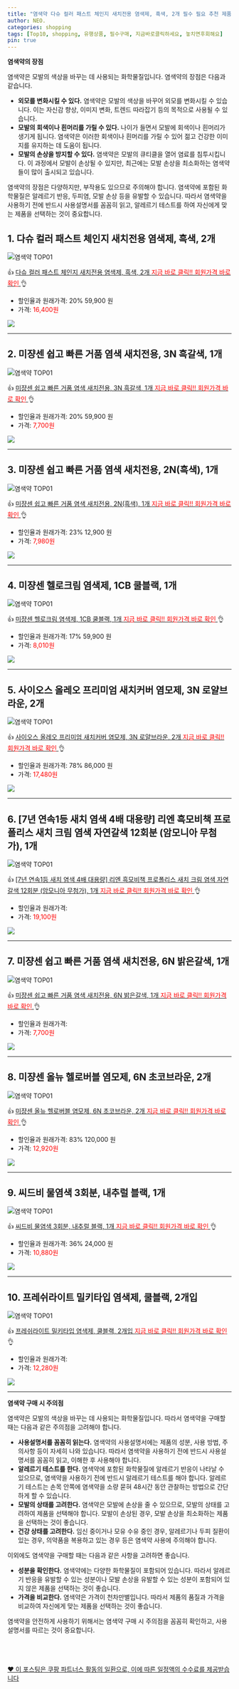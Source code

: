 ```yaml
---
title: "염색약 다슈 컬러 패스트 체인지 새치전용 염색제, 흑색, 2개 필수 필요 추천 제품 비교 최저 가격 비교 장점 구매 후기 구매평"
author: NEO.
categories: shopping
tags: [Top10, shopping, 유행상품, 필수구매, 지금바로클릭하세요, 놓치면후회해요]
pin: true
---
```

**염색약의 장점**

염색약은 모발의 색상을 바꾸는 데 사용되는 화학물질입니다. 염색약의 장점은 다음과 같습니다.

* **외모를 변화시킬 수 있다.** 염색약은 모발의 색상을 바꾸어 외모를 변화시킬 수 있습니다. 이는 자신감 향상, 이미지 변화, 트렌드 따라잡기 등의 목적으로 사용될 수 있습니다.
* **모발의 회색이나 흰머리를 가릴 수 있다.** 나이가 들면서 모발에 회색이나 흰머리가 생기게 됩니다. 염색약은 이러한 회색이나 흰머리를 가릴 수 있어 젊고 건강한 이미지를 유지하는 데 도움이 됩니다.
* **모발의 손상을 방지할 수 있다.** 염색약은 모발의 큐티클을 열어 염료를 침투시킵니다. 이 과정에서 모발이 손상될 수 있지만, 최근에는 모발 손상을 최소화하는 염색약들이 많이 출시되고 있습니다.

염색약의 장점은 다양하지만, 부작용도 있으므로 주의해야 합니다. 염색약에 포함된 화학물질은 알레르기 반응, 두피염, 모발 손상 등을 유발할 수 있습니다. 따라서 염색약을 사용하기 전에 반드시 사용설명서를 꼼꼼히 읽고, 알레르기 테스트를 하여 자신에게 맞는 제품을 선택하는 것이 중요합니다.

   

## 1. 다슈 컬러 패스트 체인지 새치전용 염색제, 흑색, 2개

![염색약 TOP01](https://thumbnail10.coupangcdn.com/thumbnails/remote/490x490ex/image/retail/images/48219119425874-01378b38-f836-47ef-80aa-e350ecf7328d.jpg)


👍 [다슈 컬러 패스트 체인지 새치전용 염색제, 흑색, 2개 <font color=red> 지금 바로 클릭!! 회원가격 바로 확인 </font> ](https://link.coupang.com/re/AFFSDP?lptag=AF3617701&subid=GithubCoopas&pageKey=174974331&traceid=V0-153&itemId=18040309683&vendorItemId=4462172285) 👌 


- 할인율과 원래가격: 20%  59,900   원
- 가격: <span style='color:red'>16,400원</span>

[![](/discount_price.png)](https://link.coupang.com/re/AFFSDP?lptag=AF3617701&subid=GithubCoopas&pageKey=174974331&traceid=V0-153&itemId=18040309683&vendorItemId=4462172285)

---


   

## 2. 미쟝센 쉽고 빠른 거품 염색 새치전용, 3N 흑갈색, 1개

![염색약 TOP01](https://thumbnail9.coupangcdn.com/thumbnails/remote/490x490ex/image/retail/images/9012502823550275-8ef92514-c1df-475e-816c-f7530b3945b9.jpg)


👍 [미쟝센 쉽고 빠른 거품 염색 새치전용, 3N 흑갈색, 1개 <font color=red> 지금 바로 클릭!! 회원가격 바로 확인 </font> ](https://link.coupang.com/re/AFFSDP?lptag=AF3617701&subid=GithubCoopas&pageKey=35996&traceid=V0-153&itemId=14988169&vendorItemId=3000033063) 👌 


- 할인율과 원래가격: 20%  59,900   원
- 가격: <span style='color:red'>7,700원</span>

[![](/discount_price.png)](https://link.coupang.com/re/AFFSDP?lptag=AF3617701&subid=GithubCoopas&pageKey=35996&traceid=V0-153&itemId=14988169&vendorItemId=3000033063)

---


   

## 3. 미쟝센 쉽고 빠른 거품 염색 새치전용, 2N(흑색), 1개

![염색약 TOP01](https://thumbnail10.coupangcdn.com/thumbnails/remote/490x490ex/image/retail/images/2969458538484472-4198dd72-9ecd-43b2-87f3-2945014f4dbd.jpg)


👍 [미쟝센 쉽고 빠른 거품 염색 새치전용, 2N(흑색), 1개 <font color=red> 지금 바로 클릭!! 회원가격 바로 확인 </font> ](https://link.coupang.com/re/AFFSDP?lptag=AF3617701&subid=GithubCoopas&pageKey=35996&traceid=V0-153&itemId=78344245&vendorItemId=3000033062) 👌 


- 할인율과 원래가격: 23%  12,900   원
- 가격: <span style='color:red'>7,980원</span>

[![](/discount_price.png)](https://link.coupang.com/re/AFFSDP?lptag=AF3617701&subid=GithubCoopas&pageKey=35996&traceid=V0-153&itemId=78344245&vendorItemId=3000033062)

---


   

## 4. 미쟝센 헬로크림 염색제, 1CB 쿨블랙, 1개

![염색약 TOP01](https://thumbnail6.coupangcdn.com/thumbnails/remote/490x490ex/image/retail/images/1146878921555234-fe39d96b-2eda-4494-bc90-7a07899845ab.jpg)


👍 [미쟝센 헬로크림 염색제, 1CB 쿨블랙, 1개 <font color=red> 지금 바로 클릭!! 회원가격 바로 확인 </font> ](https://link.coupang.com/re/AFFSDP?lptag=AF3617701&subid=GithubCoopas&pageKey=1786105031&traceid=V0-153&itemId=18518383830&vendorItemId=71029269559) 👌 


- 할인율과 원래가격: 17%  59,900   원
- 가격: <span style='color:red'>8,010원</span>

[![](/discount_price.png)](https://link.coupang.com/re/AFFSDP?lptag=AF3617701&subid=GithubCoopas&pageKey=1786105031&traceid=V0-153&itemId=18518383830&vendorItemId=71029269559)

---


   

## 5. 사이오스 올레오 프리미엄 새치커버 염모제, 3N 로얄브라운, 2개

![염색약 TOP01](https://thumbnail10.coupangcdn.com/thumbnails/remote/490x490ex/image/retail/images/4953516457250229-c3396a4f-1db4-4534-a794-f79f4220abbc.jpg)


👍 [사이오스 올레오 프리미엄 새치커버 염모제, 3N 로얄브라운, 2개 <font color=red> 지금 바로 클릭!! 회원가격 바로 확인 </font> ](https://link.coupang.com/re/AFFSDP?lptag=AF3617701&subid=GithubCoopas&pageKey=5079579477&traceid=V0-153&itemId=18775908357&vendorItemId=74182074007) 👌 


- 할인율과 원래가격: 78%  86,000   원
- 가격: <span style='color:red'>17,480원</span>

[![](/discount_price.png)](https://link.coupang.com/re/AFFSDP?lptag=AF3617701&subid=GithubCoopas&pageKey=5079579477&traceid=V0-153&itemId=18775908357&vendorItemId=74182074007)

---


   

## 6. [7년 연속1등 새치 염색 4배 대용량] 리엔 흑모비책 프로폴리스 새치 크림 염색 자연갈색 12회분 (암모니아 무첨가), 1개

![염색약 TOP01](https://thumbnail7.coupangcdn.com/thumbnails/remote/490x490ex/image/vendor_inventory/28db/a085dbb98389a8e4805fe0ed228449756d074c99e46ea68121b66e78fa9d.jpg)


👍 [[7년 연속1등 새치 염색 4배 대용량] 리엔 흑모비책 프로폴리스 새치 크림 염색 자연갈색 12회분 (암모니아 무첨가), 1개 <font color=red> 지금 바로 클릭!! 회원가격 바로 확인 </font> ](https://link.coupang.com/re/AFFSDP?lptag=AF3617701&subid=GithubCoopas&pageKey=6848495500&traceid=V0-153&itemId=16305579613&vendorItemId=83497864732) 👌 


- 할인율과 원래가격: 
- 가격: <span style='color:red'>19,100원</span>

[![](/discount_price.png)](https://link.coupang.com/re/AFFSDP?lptag=AF3617701&subid=GithubCoopas&pageKey=6848495500&traceid=V0-153&itemId=16305579613&vendorItemId=83497864732)

---


   

## 7. 미쟝센 쉽고 빠른 거품 염색 새치전용, 6N 밝은갈색, 1개

![염색약 TOP01](https://thumbnail9.coupangcdn.com/thumbnails/remote/490x490ex/image/retail/images/1159808350059307-7b3aa909-265c-4c4d-b936-3be2b9840621.jpg)


👍 [미쟝센 쉽고 빠른 거품 염색 새치전용, 6N 밝은갈색, 1개 <font color=red> 지금 바로 클릭!! 회원가격 바로 확인 </font> ](https://link.coupang.com/re/AFFSDP?lptag=AF3617701&subid=GithubCoopas&pageKey=35996&traceid=V0-153&itemId=78342764&vendorItemId=3000033066) 👌 


- 할인율과 원래가격: 
- 가격: <span style='color:red'>7,700원</span>

[![](/discount_price.png)](https://link.coupang.com/re/AFFSDP?lptag=AF3617701&subid=GithubCoopas&pageKey=35996&traceid=V0-153&itemId=78342764&vendorItemId=3000033066)

---


   

## 8. 미쟝센 올뉴 헬로버블 염모제, 6N 초코브라운, 2개

![염색약 TOP01](https://thumbnail6.coupangcdn.com/thumbnails/remote/490x490ex/image/retail/images/2442109019120913-1ed22cdf-bfed-437b-9dc7-9a18788a5f73.jpg)


👍 [미쟝센 올뉴 헬로버블 염모제, 6N 초코브라운, 2개 <font color=red> 지금 바로 클릭!! 회원가격 바로 확인 </font> ](https://link.coupang.com/re/AFFSDP?lptag=AF3617701&subid=GithubCoopas&pageKey=6646170395&traceid=V0-153&itemId=15431737468&vendorItemId=83558760185) 👌 


- 할인율과 원래가격: 83%  120,000   원
- 가격: <span style='color:red'>12,920원</span>

[![](/discount_price.png)](https://link.coupang.com/re/AFFSDP?lptag=AF3617701&subid=GithubCoopas&pageKey=6646170395&traceid=V0-153&itemId=15431737468&vendorItemId=83558760185)

---


   

## 9. 씨드비 물염색 3회분, 내추럴 블랙, 1개

![염색약 TOP01](https://thumbnail9.coupangcdn.com/thumbnails/remote/490x490ex/image/retail/images/2023/04/28/15/7/3ee8e5ee-16fe-4b84-b79f-6ae36ead3811.jpg)


👍 [씨드비 물염색 3회분, 내추럴 블랙, 1개 <font color=red> 지금 바로 클릭!! 회원가격 바로 확인 </font> ](https://link.coupang.com/re/AFFSDP?lptag=AF3617701&subid=GithubCoopas&pageKey=7300227943&traceid=V0-153&itemId=18679318880&vendorItemId=85813521859) 👌 


- 할인율과 원래가격: 36%  24,000   원
- 가격: <span style='color:red'>10,880원</span>

[![](/discount_price.png)](https://link.coupang.com/re/AFFSDP?lptag=AF3617701&subid=GithubCoopas&pageKey=7300227943&traceid=V0-153&itemId=18679318880&vendorItemId=85813521859)

---


   

## 10. 프레쉬라이트 밀키타입 염색제, 쿨블랙, 2개입

![염색약 TOP01](https://thumbnail10.coupangcdn.com/thumbnails/remote/490x490ex/image/retail/images/1845869749832191-1ca4ff3b-645a-44d4-8fed-fdc1a4479b94.jpg)


👍 [프레쉬라이트 밀키타입 염색제, 쿨블랙, 2개입 <font color=red> 지금 바로 클릭!! 회원가격 바로 확인 </font> ](https://link.coupang.com/re/AFFSDP?lptag=AF3617701&subid=GithubCoopas&pageKey=162835088&traceid=V0-153&itemId=12907664297&vendorItemId=83304488739) 👌 


- 할인율과 원래가격: 
- 가격: <span style='color:red'>12,280원</span>

[![](/discount_price.png)](https://link.coupang.com/re/AFFSDP?lptag=AF3617701&subid=GithubCoopas&pageKey=162835088&traceid=V0-153&itemId=12907664297&vendorItemId=83304488739)

---
**염색약 구매 시 주의점**

염색약은 모발의 색상을 바꾸는 데 사용되는 화학물질입니다. 따라서 염색약을 구매할 때는 다음과 같은 주의점을 고려해야 합니다.

* **사용설명서를 꼼꼼히 읽는다.** 염색약의 사용설명서에는 제품의 성분, 사용 방법, 주의사항 등이 자세히 나와 있습니다. 따라서 염색약을 사용하기 전에 반드시 사용설명서를 꼼꼼히 읽고, 이해한 후 사용해야 합니다.
* **알레르기 테스트를 한다.** 염색약에 포함된 화학물질에 알레르기 반응이 나타날 수 있으므로, 염색약을 사용하기 전에 반드시 알레르기 테스트를 해야 합니다. 알레르기 테스트는 손목 안쪽에 염색약을 소량 묻혀 48시간 동안 관찰하는 방법으로 간단하게 할 수 있습니다.
* **모발의 상태를 고려한다.** 염색약은 모발에 손상을 줄 수 있으므로, 모발의 상태를 고려하여 제품을 선택해야 합니다. 모발이 손상된 경우, 모발 손상을 최소화하는 제품을 선택하는 것이 좋습니다.
* **건강 상태를 고려한다.** 임신 중이거나 모유 수유 중인 경우, 알레르기나 두피 질환이 있는 경우, 의약품을 복용하고 있는 경우 등은 염색약 사용에 주의해야 합니다.

이외에도 염색약을 구매할 때는 다음과 같은 사항을 고려하면 좋습니다.

* **성분을 확인한다.** 염색약에는 다양한 화학물질이 포함되어 있습니다. 따라서 알레르기 반응을 유발할 수 있는 성분이나 모발 손상을 유발할 수 있는 성분이 포함되어 있지 않은 제품을 선택하는 것이 좋습니다.
* **가격을 비교한다.** 염색약은 가격이 천차만별입니다. 따라서 제품의 품질과 가격을 비교하여 자신에게 맞는 제품을 선택하는 것이 좋습니다.

염색약을 안전하게 사용하기 위해서는 염색약 구매 시 주의점을 꼼꼼히 확인하고, 사용설명서를 따르는 것이 중요합니다.<br><br><br><br><br> [ ❤  이 포스팅은 쿠팡 파트너스 활동의 일환으로, 이에 따른 일정액의 수수료를 제공받습니다](https://link.coupang.com/a/bcEFyh)